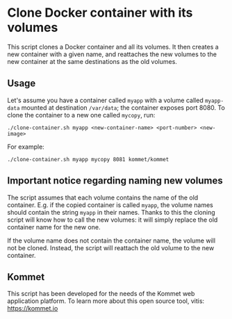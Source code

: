 # Clone Docker container with its volumes
This script clones a Docker container and all its volumes. It then creates a new container with a given name, and reattaches the new volumes to the new container at the same destinations as the old volumes.

## Usage
Let's assume you have a container called `myapp` with a volume called `myapp-data` mounted at destination `/var/data`; the container exposes port 8080.
To clone the container to a new one called `mycopy`, run:
```
./clone-container.sh myapp <new-container-name> <port-number> <new-image>
```
For example:
```
./clone-container.sh myapp mycopy 8081 kommet/kommet
```

## Important notice regarding naming new volumes
The script assumes that each volume contains the name of the old container. E.g. if the copied container is called `myapp`, the volume names should contain the string `myapp` in their names. Thanks to this the cloning script will know how to call the new volumes: it will simply replace the old container name for the new one.

If the volume name does not contain the container name, the volume will not be cloned. Instead, the script will reattach the old volume to the new container.

## Kommet
This script has been developed for the needs of the Kommet web application platform. To learn more about this open source tool, vitis: https://kommet.io
